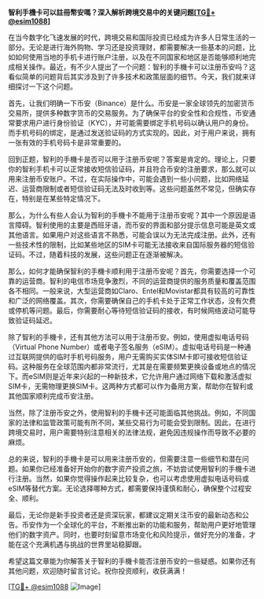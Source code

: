 **智利手機卡可以註冊幣安嗎？深入解析跨境交易中的关键问题[[TG💪+ @esim1088](https://t.me/s/esim1088)]**

在当今数字化飞速发展的时代，跨境交易和国际投资已经成为许多人日常生活的一部分。无论是进行海外购物、学习还是投资理财，都需要解决一些基本的问题，比如如何使用当地的手机卡进行账户注册，以及在不同国家和地区是否能够顺利地完成相关操作。最近，有不少人提出了一个问题：智利的手機卡可以注册币安吗？这看似简单的问题背后其实涉及到了许多技术和政策层面的细节。今天，我们就来详细探讨一下这个问题。

首先，让我们明确一下币安（Binance）是什么。币安是一家全球领先的加密货币交易所，提供多种数字货币的交易服务。为了确保平台的安全性和合规性，币安通常要求用户进行身份验证（KYC），并可能需要绑定手机号码以确认用户的身份。而手机号码的绑定，是通过发送验证码的方式实现的。因此，对于用户来说，拥有一张有效的手机号码卡是非常重要的。

回到正题，智利的手機卡是否可以用于注册币安呢？答案是肯定的。理论上，只要你的智利手机卡可以正常接收短信验证码，并且符合币安的注册要求，那么就可以用来注册币安账户。不过，在实际操作中，可能会遇到一些小问题，比如网络延迟、运营商限制或者短信验证码无法及时收到等。这些问题虽然不常见，但确实存在，特别是在某些特定情况下。

那么，为什么有些人会认为智利的手機卡不能用于注册币安呢？其中一个原因是语言障碍。智利使用的主要是西班牙语，而币安的界面和部分提示信息可能是英文或其他语言。如果用户对这些语言不熟悉，可能会误以为无法完成注册。此外，还有一些技术性的限制，比如某些地区的SIM卡可能无法接收来自国际服务器的短信验证码。不过，随着科技的发展，这些问题正在逐渐被解决。

那么，如何才能确保智利的手機卡顺利用于注册币安呢？首先，你需要选择一个可靠的运营商。智利的电信市场竞争激烈，不同的运营商提供的服务质量和覆盖范围各不相同。一般来说，大型运营商如Claro、Entel和Movistar都具有较高的可靠性和广泛的网络覆盖。其次，你需要确保自己的手机卡处于正常工作状态，没有欠费或停机等问题。最后，你需要耐心等待短信验证码的接收，有时候网络波动可能导致验证码延迟。

除了智利的手機卡，还有其他方法可以用于注册币安。例如，使用虚拟电话号码（Virtual Phone Number）或者电子签名服务（eSIM）。虚拟电话号码是一种通过互联网提供的临时手机号码服务，用户无需购买实体SIM卡即可接收短信验证码。这种服务在全球范围内都非常流行，尤其是在需要频繁更换设备或地点的情况下。而eSIM则是近年来兴起的一种新技术，它允许用户通过网络下载和激活虚拟SIM卡，无需物理更换SIM卡。这两种方式都可以作为备用方案，帮助你在智利或其他国家顺利完成币安注册。

当然，除了注册币安之外，使用智利的手機卡还可能面临其他挑战。例如，不同国家的法律和监管政策可能有所不同，某些交易行为可能会受到限制。因此，在进行跨境交易时，用户需要特别注意相关的法律法规，避免因违规操作而导致不必要的麻烦。

总的来说，智利的手機卡是可以用来注册币安的，但需要注意一些细节和潜在问题。如果你已经准备好开始你的数字资产投资之旅，不妨尝试使用智利的手機卡进行注册。当然，如果你觉得操作起来比较复杂，也可以考虑使用虚拟电话号码或eSIM等替代方案。无论选择哪种方式，都需要保持谨慎和耐心，确保整个过程安全、顺利。

最后，无论你是新手投资者还是资深玩家，都建议定期关注币安的最新动态和公告。币安作为一个全球化的平台，不断推出新的功能和服务，帮助用户更好地管理他们的数字资产。同时，也要时刻留意市场变化和风险提示，做好充分的准备，才能在这个充满机遇与挑战的世界里站稳脚跟。

希望这篇文章能为你解答关于智利的手機卡能否注册币安的一些疑惑。如果你还有其他问题，欢迎随时留言讨论。祝你投资顺利，收获满满！

[[TG💪+ @esim1088](https://t.me/s/esim1088) ![Image](https://i.postimg.cc/4NQfJmqS/Snipaste-2025-05-13-00-14-12.png)]